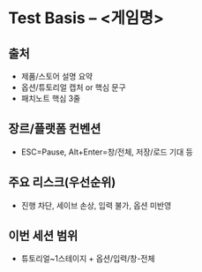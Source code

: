 # Test Basis – <게임명>
## 출처
- 제품/스토어 설명 요약
- 옵션/튜토리얼 캡처 or 핵심 문구
- 패치노트 핵심 3줄
## 장르/플랫폼 컨벤션
- ESC=Pause, Alt+Enter=창/전체, 저장/로드 기대 등
## 주요 리스크(우선순위)
- 진행 차단, 세이브 손상, 입력 불가, 옵션 미반영
## 이번 세션 범위
- 튜토리얼~1스테이지 + 옵션/입력/창-전체
